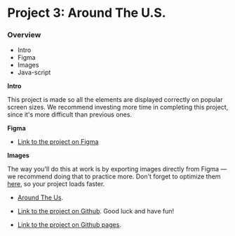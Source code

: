 # Project 3: Around The U.S.

### Overview

- Intro
- Figma
- Images
- Java-script

**Intro**

This project is made so all the elements are displayed correctly on popular screen sizes. We recommend investing more time in completing this project, since it's more difficult than previous ones.

**Figma**

- [Link to the project on Figma](https://www.figma.com/file/ii4xxsJ0ghevUOcssTlHZv/Sprint-3%3A-Around-the-US?node-id=0%3A1)

**Images**

The way you'll do this at work is by exporting images directly from Figma — we recommend doing that to practice more. Don't forget to optimize them [here](https://tinypng.com/), so your project loads faster.

- [Around The Us](https://drive.google.com/file/d/1fiKKZR-LUOYF00wItQ70jW2jmoQl2GzQ/view?usp=sharing).

- [Link to the project on Github](https://github.com/TeoMclean/se_project_aroundtheus).
  Good luck and have fun!
- [Link to the project on Github pages](https://teomclean.github.io/se_project_aroundtheus/).
